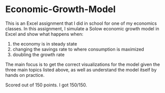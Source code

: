 # Economic-Growth-Model



This is an Excel assignment that I did in school for one of my economics classes. In this assignment, I simulate a Solow economic growth model in Excel and show what happens when:

1. the economy is in steady state
2. changing the savings rate to where consumption is maximized
3. doubling the growth rate

The main focus is to get the correct visualizations for the model given the three main topics listed above, as well as understand the model itself by hands on practice. 

Scored out of 150 points. I got 150/150. 
